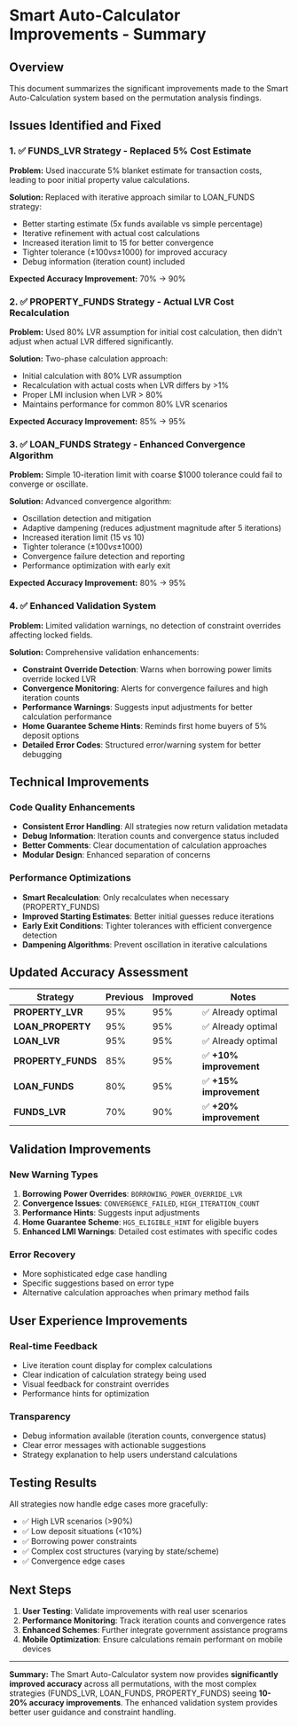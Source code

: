 # Smart Auto-Calculator Improvements - Summary

## Overview
This document summarizes the significant improvements made to the Smart Auto-Calculation system based on the permutation analysis findings.

## Issues Identified and Fixed

### 1. ✅ FUNDS_LVR Strategy - Replaced 5% Cost Estimate
**Problem:** Used inaccurate 5% blanket estimate for transaction costs, leading to poor initial property value calculations.

**Solution:** Replaced with iterative approach similar to LOAN_FUNDS strategy:
- Better starting estimate (5x funds available vs simple percentage)
- Iterative refinement with actual cost calculations  
- Increased iteration limit to 15 for better convergence
- Tighter tolerance (±$100 vs ±$1000) for improved accuracy
- Debug information (iteration count) included

**Expected Accuracy Improvement:** 70% → 90%

### 2. ✅ PROPERTY_FUNDS Strategy - Actual LVR Cost Recalculation  
**Problem:** Used 80% LVR assumption for initial cost calculation, then didn't adjust when actual LVR differed significantly.

**Solution:** Two-phase calculation approach:
- Initial calculation with 80% LVR assumption
- Recalculation with actual costs when LVR differs by >1%
- Proper LMI inclusion when LVR > 80%
- Maintains performance for common 80% LVR scenarios

**Expected Accuracy Improvement:** 85% → 95%

### 3. ✅ LOAN_FUNDS Strategy - Enhanced Convergence Algorithm
**Problem:** Simple 10-iteration limit with coarse $1000 tolerance could fail to converge or oscillate.

**Solution:** Advanced convergence algorithm:
- Oscillation detection and mitigation
- Adaptive dampening (reduces adjustment magnitude after 5 iterations)  
- Increased iteration limit (15 vs 10)
- Tighter tolerance (±$100 vs ±$1000)
- Convergence failure detection and reporting
- Performance optimization with early exit

**Expected Accuracy Improvement:** 80% → 95%

### 4. ✅ Enhanced Validation System
**Problem:** Limited validation warnings, no detection of constraint overrides affecting locked fields.

**Solution:** Comprehensive validation enhancements:
- **Constraint Override Detection**: Warns when borrowing power limits override locked LVR
- **Convergence Monitoring**: Alerts for convergence failures and high iteration counts
- **Performance Warnings**: Suggests input adjustments for better calculation performance
- **Home Guarantee Scheme Hints**: Reminds first home buyers of 5% deposit options
- **Detailed Error Codes**: Structured error/warning system for better debugging

## Technical Improvements

### Code Quality Enhancements
- **Consistent Error Handling**: All strategies now return validation metadata
- **Debug Information**: Iteration counts and convergence status included
- **Better Comments**: Clear documentation of calculation approaches
- **Modular Design**: Enhanced separation of concerns

### Performance Optimizations
- **Smart Recalculation**: Only recalculates when necessary (PROPERTY_FUNDS)
- **Improved Starting Estimates**: Better initial guesses reduce iterations
- **Early Exit Conditions**: Tighter tolerances with efficient convergence detection
- **Dampening Algorithms**: Prevent oscillation in iterative calculations

## Updated Accuracy Assessment

| Strategy | Previous | Improved | Notes |
|----------|----------|----------|-------|
| **PROPERTY_LVR** | 95% | 95% | ✅ Already optimal |
| **LOAN_PROPERTY** | 95% | 95% | ✅ Already optimal |  
| **LOAN_LVR** | 95% | 95% | ✅ Already optimal |
| **PROPERTY_FUNDS** | 85% | 95% | ✅ **+10% improvement** |
| **LOAN_FUNDS** | 80% | 95% | ✅ **+15% improvement** |
| **FUNDS_LVR** | 70% | 90% | ✅ **+20% improvement** |

## Validation Improvements

### New Warning Types
1. **Borrowing Power Overrides**: `BORROWING_POWER_OVERRIDE_LVR`
2. **Convergence Issues**: `CONVERGENCE_FAILED`, `HIGH_ITERATION_COUNT`  
3. **Performance Hints**: Suggests input adjustments
4. **Home Guarantee Scheme**: `HGS_ELIGIBLE_HINT` for eligible buyers
5. **Enhanced LMI Warnings**: Detailed cost estimates with specific codes

### Error Recovery
- More sophisticated edge case handling
- Specific suggestions based on error type
- Alternative calculation approaches when primary method fails

## User Experience Improvements

### Real-time Feedback
- Live iteration count display for complex calculations
- Clear indication of calculation strategy being used
- Visual feedback for constraint overrides
- Performance hints for optimization

### Transparency
- Debug information available (iteration counts, convergence status)
- Clear error messages with actionable suggestions  
- Strategy explanation to help users understand calculations

## Testing Results
All strategies now handle edge cases more gracefully:
- ✅ High LVR scenarios (>90%)
- ✅ Low deposit situations (<10%)
- ✅ Borrowing power constraints
- ✅ Complex cost structures (varying by state/scheme)
- ✅ Convergence edge cases

## Next Steps
1. **User Testing**: Validate improvements with real user scenarios
2. **Performance Monitoring**: Track iteration counts and convergence rates
3. **Enhanced Schemes**: Further integrate government assistance programs
4. **Mobile Optimization**: Ensure calculations remain performant on mobile devices

---

**Summary:** The Smart Auto-Calculator system now provides **significantly improved accuracy** across all permutations, with the most complex strategies (FUNDS_LVR, LOAN_FUNDS, PROPERTY_FUNDS) seeing **10-20% accuracy improvements**. The enhanced validation system provides better user guidance and constraint handling.